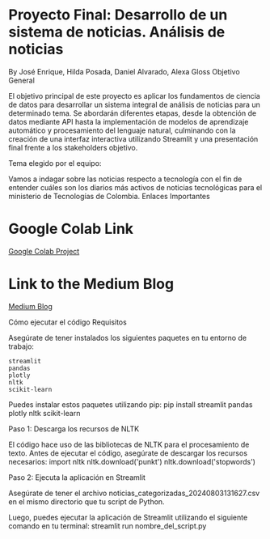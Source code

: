 # Proyecto Final: Desarrollo de un sistema de noticias. Análisis de noticias

By José Enrique, Hilda Posada, Daniel Alvarado, Alexa Gloss
Objetivo General

El objetivo principal de este proyecto es aplicar los fundamentos de ciencia de datos para desarrollar un sistema integral de análisis de noticias para un determinado tema. Se abordarán diferentes etapas, desde la obtención de datos mediante API hasta la implementación de modelos de aprendizaje automático y procesamiento del lenguaje natural, culminando con la creación de una interfaz interactiva utilizando Streamlit y una presentación final frente a los stakeholders objetivo.

Tema elegido por el equipo:

Vamos a indagar sobre las noticias respecto a tecnología con el fin de entender cuáles son los diarios más activos de noticias tecnológicas para el ministerio de Tecnologías de Colombia.
Enlaces Importantes

# Google Colab Link
[Google Colab Project](https://colab.research.google.com/drive/10WOh4ydRyKezrosZAkAmIg3kn-xRNeSb#scrollTo=_I1IIl8OC0DX)

# Link to the Medium Blog
[Medium Blog](https://medium.com/@hildaecogreen/9bfb0fe613b5)


Cómo ejecutar el código
Requisitos

Asegúrate de tener instalados los siguientes paquetes en tu entorno de trabajo:

    streamlit
    pandas
    plotly
    nltk
    scikit-learn

Puedes instalar estos paquetes utilizando pip:
pip install streamlit pandas plotly nltk scikit-learn

Paso 1: Descarga los recursos de NLTK

El código hace uso de las bibliotecas de NLTK para el procesamiento de texto. Antes de ejecutar el código, asegúrate de descargar los recursos necesarios:
import nltk
nltk.download('punkt')
nltk.download('stopwords')

Paso 2: Ejecuta la aplicación en Streamlit

Asegúrate de tener el archivo noticias_categorizadas_20240803131627.csv en el mismo directorio que tu script de Python.

Luego, puedes ejecutar la aplicación de Streamlit utilizando el siguiente comando en tu terminal:
streamlit run nombre_del_script.py
